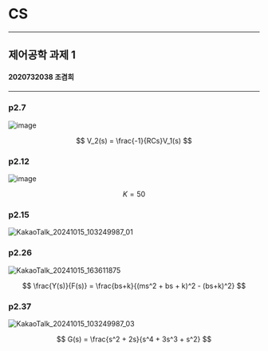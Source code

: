 # CS
---
## 제어공학 과제 1
#### 2020732038 조겸희

---
### p2.7
   
   

![image](https://github.com/user-attachments/assets/e8a7e248-11a0-4259-9d1d-cc4d26bb57f5)

$$ V_2(s) = \frac{-1}{RCs}V_1(s) $$   

### p2.12
   
![image](https://github.com/user-attachments/assets/0866dac8-2fde-44b6-8333-71f3952d33aa)

$$ K = 50 $$

### p2.15
![KakaoTalk_20241015_103249987_01](https://github.com/user-attachments/assets/e936a095-7ac4-4163-8d8e-b05c364bd502)


### p2.26
![KakaoTalk_20241015_163611875](https://github.com/user-attachments/assets/62d3655c-a61c-4c86-8b29-7515527de7f6)

$$ 
\frac{Y(s)}{F(s)} = \frac{bs+k}{(ms^2 + bs + k)^2 - (bs+k)^2}
$$   

### p2.37
![KakaoTalk_20241015_103249987_03](https://github.com/user-attachments/assets/2af627f4-1356-45bf-bb1b-59286bd4750f)

$$
G(s) = \frac{s^2 + 2s}{s^4 + 3s^3 + s^2}
$$
